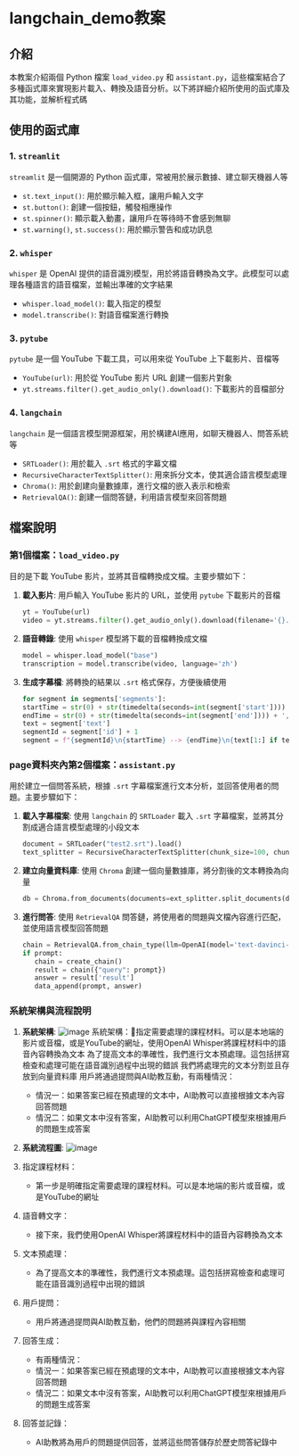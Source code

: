 # langchain_demo教案

## 介紹
本教案介紹兩個 Python 檔案 `load_video.py` 和 `assistant.py`，這些檔案結合了多種函式庫來實現影片載入、轉換及語音分析。以下將詳細介紹所使用的函式庫及其功能，並解析程式碼

## 使用的函式庫

### 1. `streamlit`
`streamlit` 是一個開源的 Python 函式庫，常被用於展示數據、建立聊天機器人等

- `st.text_input()`: 用於顯示輸入框，讓用戶輸入文字
- `st.button()`: 創建一個按鈕，觸發相應操作
- `st.spinner()`: 顯示載入動畫，讓用戶在等待時不會感到無聊
- `st.warning()`, `st.success()`: 用於顯示警告和成功訊息

### 2. `whisper`
`whisper` 是 OpenAI 提供的語音識別模型，用於將語音轉換為文字。此模型可以處理各種語言的語音檔案，並輸出準確的文字結果

- `whisper.load_model()`: 載入指定的模型
- `model.transcribe()`: 對語音檔案進行轉換

### 3. `pytube`
`pytube` 是一個 YouTube 下載工具，可以用來從 YouTube 上下載影片、音檔等

- `YouTube(url)`: 用於從 YouTube 影片 URL 創建一個影片對象
- `yt.streams.filter().get_audio_only().download()`: 下載影片的音檔部分

### 4. `langchain`
`langchain` 是一個語言模型開源框架，用於構建AI應用，如聊天機器人、問答系統等

- `SRTLoader()`: 用於載入 `.srt` 格式的字幕文檔
- `RecursiveCharacterTextSplitter()`: 用來拆分文本，使其適合語言模型處理
- `Chroma()`: 用於創建向量數據庫，進行文檔的嵌入表示和檢索
- `RetrievalQA()`: 創建一個問答鏈，利用語言模型來回答問題

## 檔案說明

### 第1個檔案：`load_video.py`

目的是下載 YouTube 影片，並將其音檔轉換成文檔。主要步驟如下：

1. **載入影片**:
   用戶輸入 YouTube 影片的 URL，並使用 `pytube` 下載影片的音檔
   
   ```python
   yt = YouTube(url)
   video = yt.streams.filter().get_audio_only().download(filename='{}.mp3'.format(yt.title))
   ```
2. **語音轉錄**:
   使用 `whisper` 模型將下載的音檔轉換成文檔
   ```python
   model = whisper.load_model("base")
   transcription = model.transcribe(video, language='zh')
   ```
3. **生成字幕檔**:
   將轉換的結果以 `.srt` 格式保存，方便後續使用
   ```python
   for segment in segments['segments']:
   startTime = str(0) + str(timedelta(seconds=int(segment['start']))) + ',000'
   endTime = str(0) + str(timedelta(seconds=int(segment['end']))) + ',000'
   text = segment['text']
   segmentId = segment['id'] + 1
   segment = f"{segmentId}\n{startTime} --> {endTime}\n{text[1:] if text[0] == ' ' else text}\n\n"
   ```
   
### page資料夾內第2個檔案：`assistant.py`

用於建立一個問答系統，根據 `.srt` 字幕檔案進行文本分析，並回答使用者的問題。主要步驟如下：

1. **載入字幕檔案**:
   使用 `langchain` 的 `SRTLoader` 載入 `.srt` 字幕檔案，並將其分割成適合語言模型處理的小段文本
   ```python
   document = SRTLoader("test2.srt").load()
   text_splitter = RecursiveCharacterTextSplitter(chunk_size=100, chunk_overlap=0)
   ```

2. **建立向量資料庫**:
   使用 `Chroma` 創建一個向量數據庫，將分割後的文本轉換為向量
   ```python
   db = Chroma.from_documents(documents=ext_splitter.split_documents(document), embedding=OpenAIEmbeddings(), persist_directory='db1')
   ```

3. **進行問答**:
使用 `RetrievalQA` 問答鏈，將使用者的問題與文檔內容進行匹配，並使用語言模型回答問題
   ```python
   chain = RetrievalQA.from_chain_type(llm=OpenAI(model='text-davinci-003'), chain_type="stuff", retriever=db.as_retriever(), return_source_documents=True)
   if prompt:
      chain = create_chain()
      result = chain({"query": prompt})
      answer = result['result']
      data_append(prompt, answer)
   ```
### 系統架構與流程說明

1. **系統架構**:
![image](https://github.com/user-attachments/assets/de0dd1be-5315-4b1f-8a38-bdd2fd003c35)
系統架構：指定需要處理的課程材料。可以是本地端的影片或音檔，或是YouTube的網址，使用OpenAI Whisper將課程材料中的語音內容轉換為文本
為了提高文本的準確性，我們進行文本預處理。這包括拼寫檢查和處理可能在語音識別過程中出現的錯誤
我們將處理完的文本分割並且存放到向量資料庫
用戶將通過提問與AI助教互動，有兩種情況：
 	- 情況一：如果答案已經在預處理的文本中，AI助教可以直接根據文本內容回答問題
 	- 情況二：如果文本中沒有答案，AI助教可以利用ChatGPT模型來根據用戶的問題生成答案

2. **系統流程圖**:
![image](https://github.com/user-attachments/assets/e0c98d6a-6cde-4ecb-aa04-2451917de269)
1. 指定課程材料：
   - 第一步是明確指定需要處理的課程材料。可以是本地端的影片或音檔，或是YouTube的網址
 
2. 語音轉文字：
   - 接下來，我們使用OpenAI Whisper將課程材料中的語音內容轉換為文本
 
3. 文本預處理：
   - 為了提高文本的準確性，我們進行文本預處理。這包括拼寫檢查和處理可能在語音識別過程中出現的錯誤
 
4. 用戶提問：
   - 用戶將通過提問與AI助教互動，他們的問題將與課程內容相關
 
5. 回答生成：
   - 有兩種情況：
 	- 情況一：如果答案已經在預處理的文本中，AI助教可以直接根據文本內容回答問題
 	- 情況二：如果文本中沒有答案，AI助教可以利用ChatGPT模型來根據用戶的問題生成答案
 
6. 回答並記錄：
   - AI助教將為用戶的問題提供回答，並將這些問答儲存於歷史問答紀錄中
